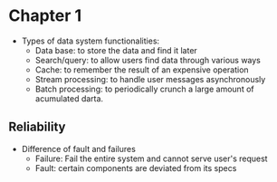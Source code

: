 # Chapter 1

* Types of data system functionalities:
  * Data base: to store the data and find it later
  * Search/query: to allow users find data through various ways
  * Cache: to remember the result of an expensive operation
  * Stream processing: to handle user messages asynchronously
  * Batch processing: to periodically crunch a large amount of acumulated darta.

## Reliability

* Difference of fault and failures
  * Failure: Fail the entire system and cannot serve user's request
  * Fault: certain components are deviated from its specs
